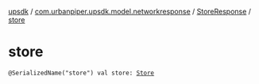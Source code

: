 [upsdk](../../index.md) / [com.urbanpiper.upsdk.model.networkresponse](../index.md) / [StoreResponse](index.md) / [store](./store.md)

# store

`@SerializedName("store") val store: `[`Store`](../-store/index.md)